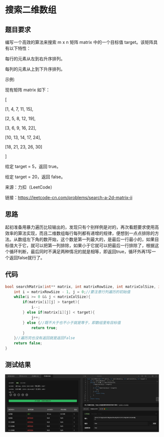 # 搜索二维数组
## 题目要求
编写一个高效的算法来搜索 m x n 矩阵 matrix 中的一个目标值 target。该矩阵具有以下特性：

每行的元素从左到右升序排列。

每列的元素从上到下升序排列。

示例:

现有矩阵 matrix 如下：

[

  [1,   4,  7, 11, 15],
  
  [2,   5,  8, 12, 19],
  
  [3,   6,  9, 16, 22],
  
  [10, 13, 14, 17, 24],
  
  [18, 21, 23, 26, 30]
  
]

给定 target = 5，返回 true。

给定 target = 20，返回 false。

来源：力扣（LeetCode）

链接：https://leetcode-cn.com/problems/search-a-2d-matrix-ii
## 思路
起初准备用暴力遍历比较输出的，发现只有个别样例是对的，再次看题要求使用高效率的算法实现，而且二维数组每行每列都有递增的规律，便想到一点点排除的方法。从数组左下角的数开始，这个数是第一列最大的，是最后一行最小的，如果目标值大于它，就可以把第一列排除，如果小于它就可以把最后一行排除了，根据这个循环判断，最后同时不满足两种情况的就是相等，即返回true，循环外再1写一个返回false就行了。
## 代码
```c
bool searchMatrix(int** matrix, int matrixRowSize, int matrixColSize, int target) {
    int i = matrixRowSize - 1, j = 0;//要注意行列遍历的初始值
    while(i >= 0 && j < matrixColSize){
        if(matrix[i][j] > target){
            i--;
        } else if(matrix[i][j] < target){
            j++;
        } else {//既不大于也不小于就是等于，即数组里有目标值
            return true;
        }
    }//遍历完也没有返回就是返回false
    return false;
}
```
## 测试结果
![搜索二维数组](https://github.com/xycg529/Summer/blob/master/1.%E7%AE%97%E6%B3%95/%E6%90%9C%E7%B4%A2%E4%BA%8C%E7%BB%B4%E7%9F%A9%E9%98%B5.JPG)
